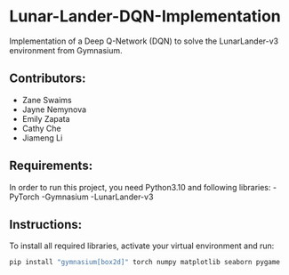 # Lunar-Lander-DQN-Implementation

Implementation of a Deep Q-Network (DQN) to solve the LunarLander-v3 environment from Gymnasium.

## Contributors:
- Zane Swaims
- Jayne Nemynova
- Emily Zapata
- Cathy Che
- Jiameng Li

## Requirements:
In order to run this project, you need Python3.10 and following libraries:
-PyTorch
-Gymnasium
-LunarLander-v3

## Instructions:
To install all required libraries, activate your virtual environment and run:

```bash
pip install "gymnasium[box2d]" torch numpy matplotlib seaborn pygame



